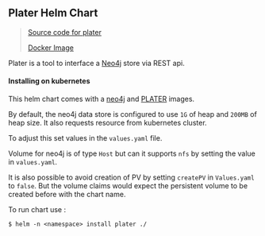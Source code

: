 Plater Helm Chart
---
> [Source code for plater](https://github.com/TranslatorIIPrototypes/KITCHEN/tree/master/KITCHEN/PLATER)
>
> [Docker Image](https://hub.docker.com/repository/docker/renciorg/plater)

Plater is a tool to interface a [Neo4j](https://neo4j.com) store via REST api.

#### Installing on kubernetes

This helm chart comes with a [neo4j](https://hub.docker.com/repository/docker/renciorg/neo4jkp) and [PLATER](https://hub.docker.com/repository/docker/renciorg/plater) images.

By default, the neo4j data store is configured to use `1G` of heap and `200MB` of heap size.
It also requests resource from kubernetes cluster.

To adjust this set values in the `values.yaml` file.

Volume for neo4j is of type `Host` but can it supports `nfs` by setting the value in `values.yaml`.

It is also possible to avoid creation of PV by setting `createPV` in `Values.yaml` to `false`. But the volume claims 
would expect the persistent volume to be created before with the chart name.

To run chart use :

```shell script
$ helm -n <namespace> install plater ./
```

